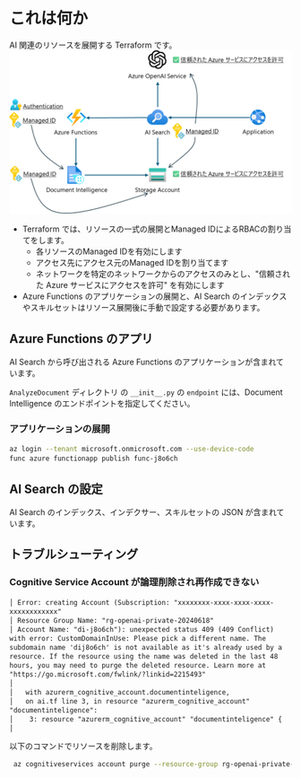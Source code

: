 # これは何か

AI 関連のリソースを展開する Terraform です。
![alt text](image.png)

- Terraform では、リソースの一式の展開とManaged IDによるRBACの割り当てをします。
    - 各リソースのManaged IDを有効にします
    - アクセス先にアクセス元のManaged IDを割り当てます
    - ネットワークを特定のネットワークからのアクセスのみとし、"信頼された Azure サービスにアクセスを許可" を有効にします
- Azure Functions のアプリケーションの展開と、AI Search のインデックスやスキルセットはリソース展開後に手動で設定する必要があります。

## Azure Functions のアプリ
AI Search から呼び出される Azure Functions のアプリケーションが含まれています。

`AnalyzeDocument` ディレクトリ の `__init__.py` の `endpoint` には、Document Intelligence のエンドポイントを指定してください。

### アプリケーションの展開

```bash
az login --tenant microsoft.onmicrosoft.com --use-device-code
func azure functionapp publish func-j8o6ch
```

## AI Search の設定
AI Search のインデックス、インデクサー、スキルセットの JSON が含まれています。

## トラブルシューティング

### Cognitive Service Account が論理削除され再作成できない

```
│ Error: creating Account (Subscription: "xxxxxxxx-xxxx-xxxx-xxxx-xxxxxxxxxxxx"
│ Resource Group Name: "rg-openai-private-20240618"
│ Account Name: "di-j8o6ch"): unexpected status 409 (409 Conflict) with error: CustomDomainInUse: Please pick a different name. The subdomain name 'dij8o6ch' is not available as it's already used by a resource. If the resource using the name was deleted in the last 48 hours, you may need to purge the deleted resource. Learn more at "https://go.microsoft.com/fwlink/?linkid=2215493"
│
│   with azurerm_cognitive_account.documentinteligence,
│   on ai.tf line 3, in resource "azurerm_cognitive_account" "documentinteligence":
│    3: resource "azurerm_cognitive_account" "documentinteligence" {
│                                                                   
```

以下のコマンドでリソースを削除します。
```bash
 az cognitiveservices account purge --resource-group rg-openai-private-20240618 --name di-j8o6ch -l japaneast
```
